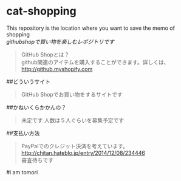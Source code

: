 # cat-shopping
This repository is the location where you want to save the memo of shopping  
*githubshopで買い物を楽しむレポジトリです*
> GitHub Shopとは？  
github関連のアイテムを購入することができます。詳しくは、
<http://github.myshopify.com>

##どういうサイト
> GitHub Shopでお買い物をするサイトです

##かねいくらかかんの？
> 未定です
人数は５人ぐらいを募集予定です

##支払い方法
> PayPalでのクレジット決済を考えています。  
<http://chitan.hateblo.jp/entry/2014/12/08/234446>  
> 審査待ちです


#i am tomori
